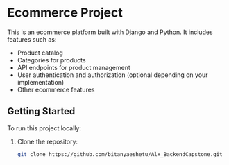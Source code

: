 # Ecommerce Project

This is an ecommerce platform built with Django and Python. It includes features such as:
- Product catalog
- Categories for products
- API endpoints for product management
- User authentication and authorization (optional depending on your implementation)
- Other ecommerce features

## Getting Started

To run this project locally:

1. Clone the repository:
   ```bash
   git clone https://github.com/bitanyaeshetu/Alx_BackendCapstone.git
